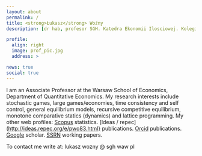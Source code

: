 ```yaml
---
layout: about
permalink: /
title: <strong>Łukasz</strong> Woźny
description: [dr hab, profesor SGH. Katedra Ekonomii Ilosciowej. Kolegium Analiz Ekonomicznych. Szkola Glowna Handlowa w Warszawie.](http://kolegia.sgh.waw.pl/pl/KAE/struktura/KEI/Strony/default.aspx) al. Niepodleglosci 162. 02-554 Warszawa. Poland 

profile:
  align: right
  image: prof_pic.jpg
  address: >

news: true
social: true
---
```


 I am an Associate Professor at the Warsaw School of Economics, Department of Quantitative Economics. My research interests include stochastic games, large games/economies, time consistency and self control, general equilibrium models, recursive competitive equilibrium, monotone comparative statics (dynamics) and lattice programming. My other web profiles: [Scopus](https://www.scopus.com/authid/detail.uri?authorId=55126626700) statistics. [Ideas / repec](http://ideas.repec.org/e/pwo83.html} publications. [Orcid](https://orcid.org/0000-0002-4777-0163) publications. [Google](http://scholar.google.pl/citations?user=Hi8njq8AAAAJ&hl=en) scholar. [SSRN](http://papers.ssrn.com/sol3/cf_dev/AbsByAuth.cfm?per_id=1588571) working papers.
 
To contact me write at:
lukasz wozny @ sgh waw pl 

